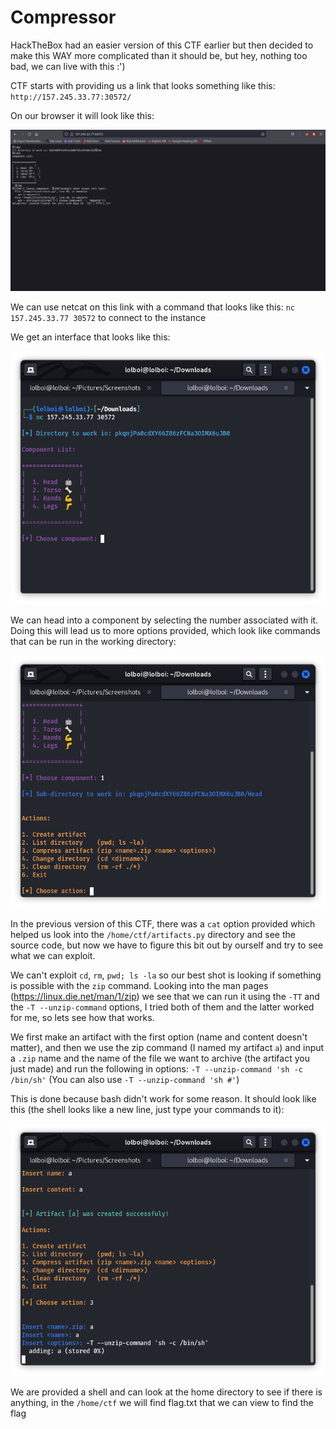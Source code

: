 Compressor
==========

HackTheBox had an easier version of this CTF earlier but then decided to make this WAY more complicated than it should be, but hey, nothing too bad, we can live with this :')

CTF starts with providing us a link that looks something like this: `http://157.245.33.77:30572/`

On our browser it will look like this:

![Image](images/1.png)

We can use netcat on this link with a command that looks like this: `nc 157.245.33.77 30572` to connect to the instance

We get an interface that looks like this:

![Image](images/2.png)

We can head into a component by selecting the number associated with it. Doing this will lead us to more options provided, which look like commands that can be run in the working directory:

![Image](images/3.png)

In the previous version of this CTF, there was a `cat` option provided which helped us look into the `/home/ctf/artifacts.py` directory and see the source code, but now we have to figure this bit out by ourself and try to see what we can exploit.

We can't exploit `cd`, `rm`, `pwd; ls -la` so our best shot is looking if something is possible with the `zip` command. Looking into the man pages (https://linux.die.net/man/1/zip) we see that we can run it using the `-TT` and the `-T --unzip-command` options, I tried both of them and the latter worked for me, so lets see how that works.

We first make an artifact with the first option (name and content doesn't matter), and then we use the zip command (I named my artifact `a`) and input a `.zip` name and the name of the file we want to archive (the artifact you just made) and run the following in options: `-T --unzip-command 'sh -c /bin/sh'` (You can also use `-T --unzip-command 'sh #'`)

This is done because bash didn't work for some reason. It should look like this (the shell looks like a new line, just type your commands to it):

![Image](images/4.png)

We are provided a shell and can look at the home directory to see if there is anything, in the `/home/ctf` we will find flag.txt that we can view to find the flag
